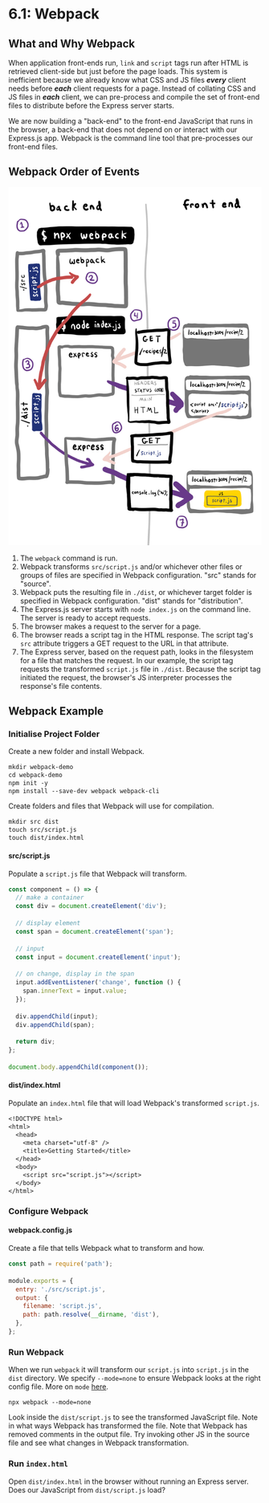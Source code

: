 # 6.1: Webpack

## What and Why Webpack

When application front-ends run, `link` and `script` tags run after HTML is retrieved client-side but just before the page loads. This system is inefficient because we already know what CSS and JS files _**every**_ client needs before _**each**_ client requests for a page. Instead of collating CSS and JS files in _**each**_ client, we can pre-process and compile the set of front-end files to distribute before the Express server starts.

We are now building a "back-end" to the front-end JavaScript that runs in the browser, a back-end that does not depend on or interact with our Express.js app. Webpack is the command line tool that pre-processes our front-end files.

## Webpack Order of Events

![](../../.gitbook/assets/webpack-good.jpg)

1. The `webpack` command is run.
2. Webpack transforms `src/script.js` and/or whichever other files or groups of files are specified in Webpack configuration. "src" stands for "source".
3. Webpack puts the resulting file in `./dist`, or whichever target folder is specified in Webpack configuration. "dist" stands for "distribution".
4. The Express.js server starts with `node index.js` on the command line. The server is ready to accept requests.
5. The browser makes a request to the server for a page.
6. The browser reads a script tag in the HTML response. The script tag's `src` attribute triggers a GET request to the URL in that attribute.
7. The Express server, based on the request path, looks in the filesystem for a file that matches the request. In our example, the script tag requests the transformed `script.js` file in `./dist`. Because the script tag initiated the request, the browser's JS interpreter processes the response's file contents.

## Webpack Example

### Initialise Project Folder

Create a new folder and install Webpack.

```text
mkdir webpack-demo
cd webpack-demo
npm init -y
npm install --save-dev webpack webpack-cli
```

Create folders and files that Webpack will use for compilation.

```text
mkdir src dist
touch src/script.js
touch dist/index.html
```

#### src/script.js

Populate a `script.js` file that Webpack will transform.

```javascript
const component = () => {
  // make a container
  const div = document.createElement('div');

  // display element
  const span = document.createElement('span');

  // input
  const input = document.createElement('input');

  // on change, display in the span
  input.addEventListener('change', function () {
    span.innerText = input.value;
  });

  div.appendChild(input);
  div.appendChild(span);

  return div;
};

document.body.appendChild(component());
```

#### dist/index.html

Populate an `index.html` file that will load Webpack's transformed `script.js`.

```markup
<!DOCTYPE html>
<html>
  <head>
    <meta charset="utf-8" />
    <title>Getting Started</title>
  </head>
  <body>
    <script src="script.js"></script>
  </body>
</html>
```

### Configure Webpack

#### webpack.config.js

Create a file that tells Webpack what to transform and how.

```javascript
const path = require('path');

module.exports = {
  entry: './src/script.js',
  output: {
    filename: 'script.js',
    path: path.resolve(__dirname, 'dist'),
  },
};
```

### Run Webpack

When we run `webpack` it will transform our `script.js` into `script.js` in the `dist` directory. We specify `--mode=none` to ensure Webpack looks at the right config file. More on `mode` [here](https://webpack.js.org/api/cli/#default-configurations).

```text
npx webpack --mode=none
```

Look inside the `dist/script.js` to see the transformed JavaScript file. Note in what ways Webpack has transformed the file. Note that Webpack has removed comments in the output file. Try invoking other JS in the source file and see what changes in Webpack transformation.

### Run `index.html`

Open `dist/index.html` in the browser without running an Express server. Does our JavaScript from `dist/script.js` load?

